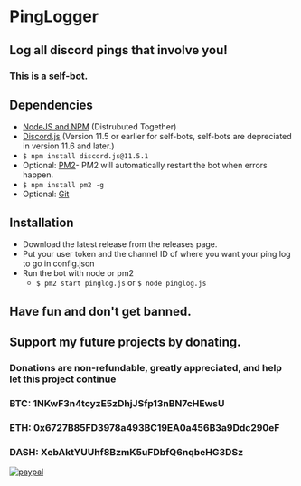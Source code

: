 # PingLogger
## Log all discord pings that involve you!
### This is a self-bot.
## Dependencies
* [NodeJS and NPM](https://nodejs.org/en/) (Distrubuted Together)
* [Discord.js](https://www.npmjs.com/package/discord.js) (Version 11.5 or earlier for self-bots, self-bots are depreciated in version 11.6 and later.)
* `$ npm install discord.js@11.5.1`
* Optional: [PM2](https://www.npmjs.com/package/pm2)- PM2 will automatically restart the bot when errors happen.
* `$ npm install pm2 -g`
* Optional: [Git](https://git-scm.com/downloads)
## Installation
* Download the latest release from the releases page.
* Put your user token and the channel ID of where you want your ping log to go in config.json
* Run the bot with node or pm2
  * `$ pm2 start pinglog.js` or `$ node pinglog.js`
## Have fun and don't get banned.
## Support my future projects by donating.
### Donations are non-refundable, greatly appreciated, and help let this project continue
### BTC: 1NKwF3n4tcyzE5zDhjJSfp13nBN7cHEwsU
### ETH: 0x6727B85FD3978a493BC19EA0a456B3a9Ddc290eF
### DASH: XebAktYUUhf8BzmK5uFDbfQ6nqbeHG3DSz
[![paypal](https://www.paypalobjects.com/en_US/i/btn/btn_donateCC_LG.gif)](https://www.paypal.com/cgi-bin/webscr?cmd=_donations&business=JPF6A3T7URF34&item_name=Buy+me+a+coffee+and+support+the+development+of+Jenna&currency_code=USD&source=url)
